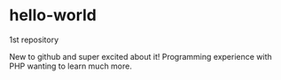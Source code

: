 # hello-world
1st repository

New to github and super excited about it! Programming experience with PHP wanting to learn much more.
